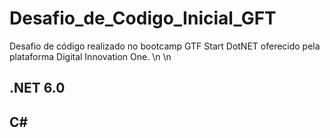 # Desafio_de_Codigo_Inicial_GFT
Desafio de código realizado no bootcamp GTF Start DotNET oferecido pela plataforma Digital Innovation One. \n \n 

## .NET 6.0
## C#
